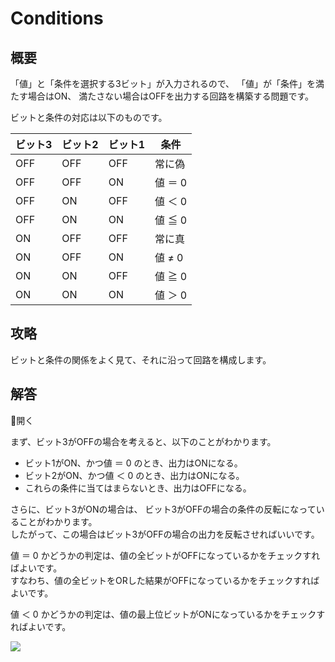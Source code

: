# Conditions

## 概要

「値」と「条件を選択する3ビット」が入力されるので、
「値」が「条件」を満たす場合は<span class="T">ON</span>、
満たさない場合は<span class="F">OFF</span>を出力する回路を構築する問題です。

ビットと条件の対応は以下のものです。

| ビット3                    | ビット2                    | ビット1                    | 条件    |
| -------------------------- | -------------------------- | -------------------------- | ------- |
| <span class="F">OFF</span> | <span class="F">OFF</span> | <span class="F">OFF</span> | 常に偽  |
| <span class="F">OFF</span> | <span class="F">OFF</span> | <span class="T">ON</span>  | 値 ＝ 0 |
| <span class="F">OFF</span> | <span class="T">ON</span>  | <span class="F">OFF</span> | 値 ＜ 0 |
| <span class="F">OFF</span> | <span class="T">ON</span>  | <span class="T">ON</span>  | 値 ≦ 0  |
| <span class="T">ON</span>  | <span class="F">OFF</span> | <span class="F">OFF</span> | 常に真  |
| <span class="T">ON</span>  | <span class="F">OFF</span> | <span class="T">ON</span>  | 値 ≠ 0  |
| <span class="T">ON</span>  | <span class="T">ON</span>  | <span class="F">OFF</span> | 値 ≧ 0  |
| <span class="T">ON</span>  | <span class="T">ON</span>  | <span class="T">ON</span>  | 値 ＞ 0 |

## 攻略

ビットと条件の関係をよく見て、それに沿って回路を構成します。

## 解答

<div class="spoiler-controller material-icons">&#xE5CF;開く</div>
<div class="spoiler">

まず、ビット3が<span class="F">OFF</span>の場合を考えると、以下のことがわかります。

- ビット1が<span class="T">ON</span>、かつ値 ＝ 0 のとき、出力は<span class="T">ON</span>になる。
- ビット2が<span class="T">ON</span>、かつ値 ＜ 0 のとき、出力は<span class="T">ON</span>になる。
- これらの条件に当てはまらないとき、出力は<span class="F">OFF</span>になる。

さらに、ビット3が<span class="T">ON</span>の場合は、
ビット3が<span class="F">OFF</span>の場合の条件の反転になっていることがわかります。  
したがって、この場合はビット3が<span class="F">OFF</span>の場合の出力を反転させればいいです。

値 ＝ 0 かどうかの判定は、値の全ビットが<span class="F">OFF</span>になっているかをチェックすればよいです。  
すなわち、値の全ビットをORした結果が<span class="F">OFF</span>になっているかをチェックすればよいです。

値 ＜ 0 かどうかの判定は、値の最上位ビットが<span class="T">ON</span>になっているかをチェックすればよいです。

![](https://gist.githubusercontent.com/mikecat/b64b484ee0bfa969cc1e738af31e9e58/raw/4e53c2eaad1271a2fe6e4ded5aa0582402460e90/20220415223029_1.jpg)

</div>

